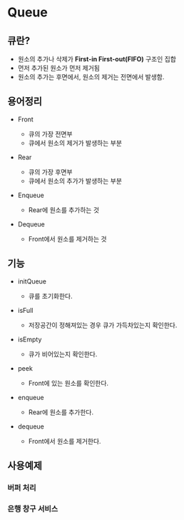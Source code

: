 # Queue

## 큐란?
 - 원소의 추가나 삭제가 **First-in First-out(FIFO)** 구조인 집합
 - 먼저 추가된 원소가 먼저 제거됨
 - 원소의 추가는 후면에서, 원소의 제거는 전면에서 발생함.
 
## 용어정리
 * Front
    - 큐의 가장 전면부
    - 큐에서 원소의 제거가 발생하는 부분

 * Rear
    - 큐의 가장 후면부
    - 큐에서 원소의 추가가 발생하는 부분
 * Enqueue
    - Rear에 원소를 추가하는 것

 * Dequeue
    - Front에서 원소를 제거하는 것

## 기능
 * initQueue
    - 큐를 초기화한다.

 * isFull
    - 저장공간이 정해져있는 경우 큐가 가득차있는지 확인한다.

 * isEmpty
    - 큐가 비어있는지 확인한다.

 * peek
    - Front에 있는 원소를 확인한다.

 * enqueue
    - Rear에 원소를 추가한다.

 * dequeue
    - Front에서 원소를 제거한다.

## 사용예제
### 버퍼 처리
### 은행 창구 서비스